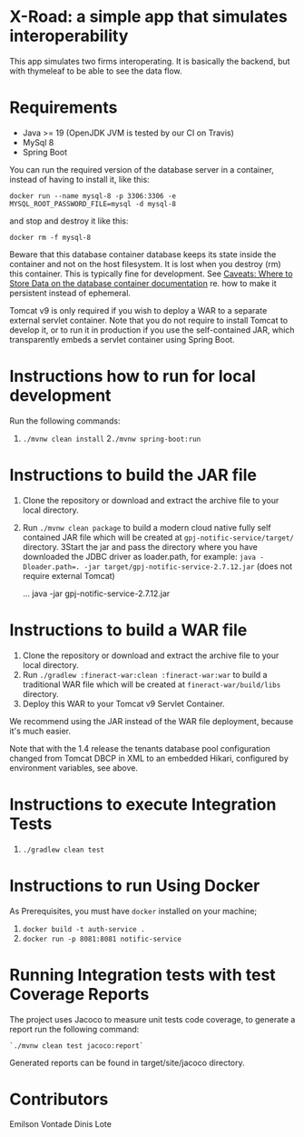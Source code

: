X-Road: a simple app that simulates interoperability
============
This app simulates two firms interoperating. It is basically the backend, but with thymeleaf to be able to see the data flow.


Requirements
============
* Java >= 19 (OpenJDK JVM is tested by our CI on Travis)
* MySql 8
* Spring Boot

You can run the required version of the database server in a container, instead of having to install it, like this:

    docker run --name mysql-8 -p 3306:3306 -e MYSQL_ROOT_PASSWORD_FILE=mysql -d mysql-8

and stop and destroy it like this:

    docker rm -f mysql-8

Beware that this database container database keeps its state inside the container and not on the host filesystem.  It is lost when you destroy (rm) this container.  This is typically fine for development.  See [Caveats: Where to Store Data on the database container documentation](https://hub.docker.com/_/mariadb) re. how to make it persistent instead of ephemeral.

Tomcat v9 is only required if you wish to deploy a  WAR to a separate external servlet container.  Note that you do not require to install Tomcat to develop it, or to run it in production if you use the self-contained JAR, which transparently embeds a servlet container using Spring Boot.


Instructions how to run for local development
============


Run the following commands:
1. `./mvnw clean install`
2`./mvnw spring-boot:run`


Instructions to build the JAR file
============
1. Clone the repository or download and extract the archive file to your local directory.
2. Run `./mvnw clean package` to build a modern cloud native fully self contained JAR file which will be created at `gpj-notific-service/target/` directory.
3Start the jar and pass the directory where you have downloaded the JDBC driver as loader.path, for example: `java -Dloader.path=. -jar target/gpj-notific-service-2.7.12.jar` (does not require external Tomcat)

    ...
    java -jar gpj-notific-service-2.7.12.jar


Instructions to build a WAR file
============
1. Clone the repository or download and extract the archive file to your local directory.
2. Run `./gradlew :fineract-war:clean :fineract-war:war` to build a traditional WAR file which will be created at `fineract-war/build/libs` directory.
3. Deploy this WAR to your Tomcat v9 Servlet Container.

We recommend using the JAR instead of the WAR file deployment, because it's much easier.

Note that with the 1.4 release the tenants database pool configuration changed from Tomcat DBCP in XML to an embedded Hikari, configured by environment variables, see above.


Instructions to execute Integration Tests
============

1. `./gradlew clean test`


Instructions to run Using Docker
============
As Prerequisites, you must have `docker`  installed on your machine;
1. `docker build -t auth-service .`
2. `docker run -p 8081:8081 notific-service`


Running Integration tests with test Coverage Reports
============

The project uses Jacoco to measure unit tests code coverage, to generate a report run the following command:

    `./mvnw clean test jacoco:report`

Generated reports can be found in target/site/jacoco directory.


Contributors
============
Emilson Vontade
Dinis Lote
